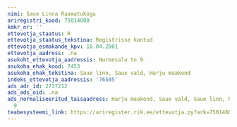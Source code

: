 ```yaml
---
nimi: Saue Linna Raamatukogu
ariregistri_kood: 75014600
kmkr_nr: ''
ettevotja_staatus: R
ettevotja_staatus_tekstina: Registrisse kantud
ettevotja_esmakande_kpv: 10.04.2001
ettevotja_aadress: .na
asukoht_ettevotja_aadressis: Nurmesalu tn 9
asukoha_ehak_kood: 7453
asukoha_ehak_tekstina: Saue linn, Saue vald, Harju maakond
indeks_ettevotja_aadressis: '76505'
ads_adr_id: 2737212
ads_ads_oid: .na
ads_normaliseeritud_taisaadress: Harju maakond, Saue vald, Saue linn, Nurmesalu tn
  9
teabesysteemi_link: https://ariregister.rik.ee/ettevotja.py?ark=75014600&ref=rekvisiidid
---
```

